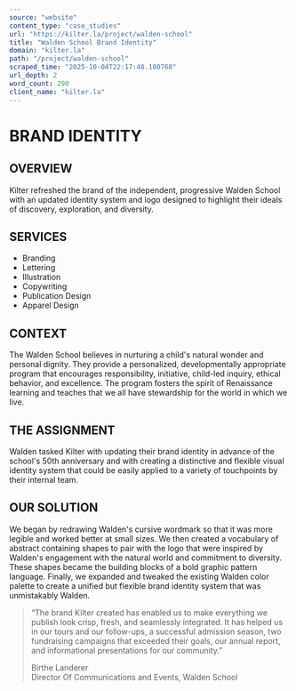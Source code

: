 ```yaml
---
source: "website"
content_type: "case_studies"
url: "https://kilter.la/project/walden-school"
title: "Walden School Brand Identity"
domain: "kilter.la"
path: "/project/walden-school"
scraped_time: "2025-10-04T22:17:48.180768"
url_depth: 2
word_count: 290
client_name: "kilter.la"
---
```


# BRAND IDENTITY

## OVERVIEW

Kilter refreshed the brand of the independent, progressive Walden School with an updated identity system and logo designed to highlight their ideals of discovery, exploration, and diversity.

## SERVICES

* Branding
* Lettering
* Illustration
* Copywriting  
* Publication Design  
* Apparel Design

## CONTEXT

The Walden School believes in nurturing a child's natural wonder and personal dignity. They provide a personalized, developmentally appropriate program that encourages responsibility, initiative, child-led inquiry, ethical behavior, and excellence. The program fosters the spirit of Renaissance learning and teaches that we all have stewardship for the world in which we live.

## THE ASSIGNMENT

Walden tasked Kilter with updating their brand identity in advance of the school's 50th anniversary and with creating a distinctive and flexible visual identity system that could be easily applied to a variety of touchpoints by their internal team.

## OUR SOLUTION

We began by redrawing Walden's cursive wordmark so that it was more legible and worked better at small sizes. We then created a vocabulary of abstract containing shapes to pair with the logo that were inspired by Walden's engagement with the natural world and commitment to diversity. These shapes became the building blocks of a bold graphic pattern language. Finally, we expanded and tweaked the existing Walden color palette to create a unified but flexible brand identity system that was unmistakably Walden.

> “The brand Kilter created has enabled us to make everything we publish look crisp, fresh, and seamlessly integrated. It has helped us in our tours and our follow-ups, a successful admission season, two fundraising campaigns that exceeded their goals, our annual report, and informational presentations for our community.”
> 
> Birthe Landerer  
> Director Of Communications and Events, Walden School